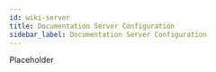 ```yaml
---
id: wiki-server
title: Documentation Server Configuration
sidebar_label: Documentation Server Configuration
---
```


Placeholder